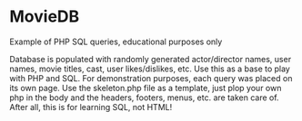 # MovieDB
Example of PHP SQL queries, educational purposes only

Database is populated with randomly generated actor/director names, user names, movie titles, cast, user likes/dislikes, etc.
Use this as a base to play with PHP and SQL. For demonstration purposes, each query was placed on its own page. Use the skeleton.php file as a template, just plop your own php in the body and the headers, footers, menus, etc. are taken care of. After all, this is for learning SQL, not HTML!
